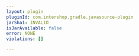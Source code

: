 ```yaml
---
layout: plugin
pluginId: com.intershop.gradle.javasource-plugin
jarSha1: INVALID
isJarAvailable: false
error: NONE
violations: []

---
```

